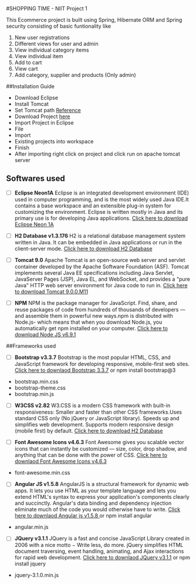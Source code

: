 #SHOPPING TIME - NIIT Project 1



This Ecommerce project is built using Spring, Hibernate ORM and Spring security consisting of basic funtionality like

1. New user registrations
1. Different views for user and admin
1. View individual category items
1. View individual item
1. Add to cart
1. View cart
1. Add category, supplier and products (Only admin)

##Installation Guide

- Download Eclipse
- Install Tomcat
- Set Tomcat path [Reference](https://struts2spring.wordpress.com/2009/09/22/setting-the-java_home-catalina_home-environment-variable-on-windows/)
- Download Project [here](https://github.com/vineelavinni/shoptiming/archive/master.zip)
- Import Project in Eclipse
 - File
 - Import
 - Existing projects into workspace
 - Finish
-  After importing right click on project and click run on apache tomcat server

## Softwares used

- [ ] **Eclipse Neon1A** Eclipse is an integrated development environment (IDE) used in computer programming, and is the most widely used Java IDE.It contains a base workspace and an extensible plug-in system for customizing the environment. Eclipse is written mostly in Java and its primary use is for developing Java applications. [Click here to download Eclipse Neon 1A](http://www.eclipse.org/downloads/download.php?file=/technology/epp/downloads/release/neon/1a/eclipse-jee-neon-1a-win32-x86_64.zip&mirror_id=1109)

- [ ] **H2 Database v1.3.176** H2 is a relational database management system written in Java. It can be embedded in Java applications or run in the client-server mode. [Click here to download H2 Database](http://www.h2database.com/h2-2014-04-05.zip)

- [ ] **Tomcat 9.0** Apache Tomcat is an open-source web server and servlet container developed by the Apache Software Foundation (ASF). Tomcat implements several Java EE specifications including Java Servlet, JavaServer Pages (JSP), Java EL, and WebSocket, and provides a "pure Java" HTTP web server environment for Java code to run in. [Click here to download Tomcat 9.0.0.M11](http://redrockdigimark.com/apachemirror/tomcat/tomcat-9/v9.0.0.M11/bin/apache-tomcat-9.0.0.M11-windows-x64.zip)

- [ ] **NPM** NPM is the package manager for JavaScript. Find, share, and reuse packages of code from hundreds of thousands of developers — and assemble them in powerful new ways.npm is distributed with Node.js- which means that when you download Node.js, you automatically get npm installed on your computer. [Click here to download Node JS v6.9.1](https://nodejs.org/dist/v6.9.1/node-v6.9.1-x64.msi)

##Frameworks used

- [ ] **Bootstrap v3.3.7** Bootstrap is the most popular HTML, CSS, and JavaScript framework for developing responsive, mobile-first web sites. [Click here to downlaod Bootstrap 3.3.7](https://github.com/twbs/bootstrap/releases/download/v3.3.7/bootstrap-3.3.7-dist.zip) or npm install bootstrap@3

 - bootstrap.min.css
 - bootstrap-theme.css
 - bootstrap.min.js
- [ ] **W3CSS v2.82** W3.CSS is a modern CSS framework with built-in responsiveness: Smaller and faster than other CSS frameworks.Uses standard CSS only (No jQuery or JavaScript library). Speeds up and simplifies web development. Supports modern responsive design (mobile first) by default. [Click here to download H2 Database](http://www.w3schools.com/lib/w3.css)

- [ ] **Font Awesome Icons v4.6.3** Font Awesome gives you scalable vector icons that can instantly be customized — size, color, drop shadow, and anything that can be done with the power of CSS. [Click here to downlaod Font Awesome Icons v4.6.3](http://fontawesome.io/assets/font-awesome-4.6.3.zip)

 - font-awesome.min.css


- [ ] **Angular JS v1.5.8** AngularJS is a structural framework for dynamic web apps. It lets you use HTML as your template language and lets you extend HTML's syntax to express your application's components clearly and succinctly. Angular's data binding and dependency injection eliminate much of the code you would otherwise have to write. [Click here to downlaod Angular js v1.5.8 ](https://ajax.googleapis.com/ajax/libs/angularjs/1.5.8/angular.min.js)or npm install angular


 - angular.min.js

- [ ]  **JQuery v3.1.1** JQuery is a fast and concise JavaScript Library created in 2006 with a nice motto − Write less, do more. jQuery simplifies HTML document traversing, event handling, animating, and Ajax interactions for rapid web development. [Click here to downlaod JQuery v3.1.1](https://code.jquery.com/jquery-3.1.1.min.js) or npm install jquery

 - jquery-3.1.0.min.js
